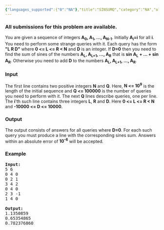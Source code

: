 ```yaml
---
{"languages_supported":{"0":"NA"},"title":"SINSUMQ","category":"NA","old_version":true,"problem_code":"SINSUMQ","tags":{"0":"NA"},"layout":"problem"}
---
```


<h3> All submissions for this problem are available. </h3><p> You are given a sequence of integers <b>A<sub>0</sub>, A<sub>1</sub>, ..., A<sub>N-1</sub></b>. Initially <b>A<sub>i</sub>=i</b> for all <b>i</b>. You need to perform some strange queries with it. Each query has the form <b>"L R D"</b> where <b>0 &lt;= L &lt;= R &lt; N</b> and <b>D</b> is an integer. If <b>D=0</b> then you need to find the sum of sines of the numbers <b>A<sub>L</sub>, A<sub>L+1</sub>, ..., A<sub>R</sub></b> that is <b>sin A<sub>L</sub> + ... + sin A<sub>R</sub></b>. Otherwise you need to add <b>D</b> to the numbers <b>A<sub>L</sub>, A<sub>L+1</sub>, ..., A<sub>R</sub></b>. </p> 

<h3>Input</h3>

<p> The first line contains two positive integers <b>N</b> and <b>Q</b>. Here, <b>N &lt;= 10<sup>9</sup></b> is the length of the initial sequence and <b>Q &lt;= 100000</b> is the number of queries you need to perform with it. The next <b>Q</b> lines describe queries, one per line. The <b>i</b>'th such line contains three integers <b>L</b>, <b>R</b> and <b>D</b>. Here <b>0 &lt;= L &lt;= R &lt; N</b> and <b>-10000 &lt;= D &lt;= 10000</b>. </p>

<h3>Output</h3>

<p> The output consists of answers for all queries where <b>D=0</b>. For each such query you must produce a line with the corresponding sines sum. Answers within an absolute error of  <b>10<sup>-6</sup></b> will be accepted. </p>

<h3>Example</h3>

<pre>
<b>Input:</b>
5 6
0 4 0
0 2 1
3 4 2
0 4 0
2 3 -1
1 4 0

<b>Output:</b>
1.1350859
0.65354865
0.782376860

</pre>    